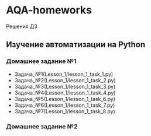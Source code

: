 # AQA-homeworks
Решения ДЗ
## Изучение автоматизации на Python

### Домашнее задание №1

- Задача_№1(Lesson_1/lesson_1_task_1.py)
- Задача_№2(Lesson_1/lesson_1_task_2.py)
- Задача_№3(Lesson_1/lesson_1_task_3.py)
- Задача_№4(Lesson_1/lesson_1_task_4.py)
- Задача_№5(Lesson_1/lesson_1_task_6.py)
- Задача_№6(Lesson_1/lesson_1_task_7.py)
- Задача_№7(Lesson_1/lesson_1_task_8.py)

### Домашнее задание №2


